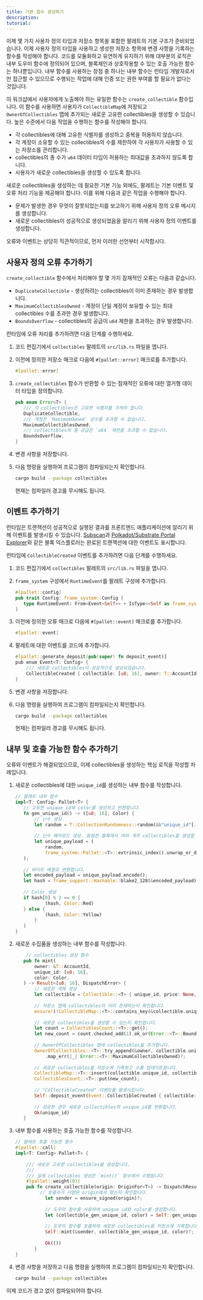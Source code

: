 ```yaml
---
title: 기본 함수 생성하기
description:
tutorial:
---
```


이제 몇 가지 사용자 정의 타입과 저장소 항목을 포함한 팔레트의 기본 구조가 준비되었습니다.
이제 사용자 정의 타입을 사용하고 생성한 저장소 항목에 변경 사항을 기록하는 함수를 작성해야 합니다.
코드를 모듈화하고 유연하게 유지하기 위해 대부분의 로직은 내부 도우미 함수에 정의되어 있으며, 블록체인과 상호작용할 수 있는 호출 가능한 함수는 하나뿐입니다.
내부 함수를 사용하는 장점 중 하나는 내부 함수는 런타임 개발자로서만 접근할 수 있으므로 수행되는 작업에 대해 인증 또는 권한 부여를 할 필요가 없다는 것입니다.

이 워크샵에서 사용자에게 노출해야 하는 유일한 함수는 `create_collectible` 함수입니다.
이 함수를 사용하면 사용자가 `CollectibleMap`에 저장되고 `OwnerOfCollectibles` 맵에 추가되는 새로운 고유한 collectibles을 생성할 수 있습니다.
높은 수준에서 다음 작업을 수행하는 함수를 작성해야 합니다.

- 각 collectibles에 대해 고유한 식별자를 생성하고 중복을 허용하지 않습니다.
- 각 계정이 소유할 수 있는 collectibles의 수를 제한하여 각 사용자가 사용할 수 있는 저장소를 관리합니다.
- collectibles의 총 수가 `u64` 데이터 타입이 허용하는 최대값을 초과하지 않도록 합니다.
- 사용자가 새로운 collectibles을 생성할 수 있도록 합니다.

새로운 collectibles을 생성하는 데 필요한 기본 기능 외에도, 팔레트는 기본 이벤트 및 오류 처리 기능을 제공해야 합니다.
이를 위해 다음과 같은 작업을 수행해야 합니다.

- 문제가 발생한 경우 무엇이 잘못되었는지를 보고하기 위해 사용자 정의 오류 메시지를 생성합니다.
- 새로운 collectibles이 성공적으로 생성되었음을 알리기 위해 사용자 정의 이벤트를 생성합니다.

오류와 이벤트는 상당히 직관적이므로, 먼저 이러한 선언부터 시작합시다.

## 사용자 정의 오류 추가하기

`create_collectible` 함수에서 처리해야 할 몇 가지 잠재적인 오류는 다음과 같습니다.

- `DuplicateCollectible` - 생성하려는 collectibles이 이미 존재하는 경우 발생합니다.
- `MaximumCollectiblesOwned` - 계정이 단일 계정이 보유할 수 있는 최대 collectibles 수를 초과한 경우 발생합니다.
- `BoundsOverflow` - collectibles의 공급이 `u64` 제한을 초과하는 경우 발생합니다.

런타임에 오류 처리를 추가하려면 다음 단계를 수행하세요.

1. 코드 편집기에서 `collectibles` 팔레트의 `src/lib.rs` 파일을 엽니다.

2. 이전에 정의한 저장소 매크로 다음에 `#[pallet::error]` 매크로를 추가합니다.

	 ```rust
	 #[pallet::error]
	 ```

3. `create_collectibles` 함수가 반환할 수 있는 잠재적인 오류에 대한 열거형 데이터 타입을 정의합니다.

	 ```rust
	 pub enum Error<T> {
		/// 각 collectibles은 고유한 식별자를 가져야 합니다.
		DuplicateCollectible,
		/// 계정은 `MaximumOwned` 상수를 초과할 수 없습니다.
		MaximumCollectiblesOwned,
		/// collectibles의 총 공급은 `u64` 제한을 초과할 수 없습니다.
		BoundsOverflow,
	}
	```

4. 변경 사항을 저장합니다.

5. 다음 명령을 실행하여 프로그램이 컴파일되는지 확인합니다.

   ```bash
   cargo build --package collectibles
   ```

   현재는 컴파일러 경고를 무시해도 됩니다.

## 이벤트 추가하기

런타임은 트랜잭션이 성공적으로 실행된 결과를 프론트엔드 애플리케이션에 알리기 위해 이벤트를 발생시킬 수 있습니다.
[Subscan](https://www.subscan.io/)과 [Polkadot/Substrate Portal Explorer](https://polkadot.js.org/apps/?rpc=wss%3A%2F%2Frpc.polkadot.io#/explorer)와 같은 블록 익스플로러는 완료된 트랜잭션에 대한 이벤트도 표시합니다.

런타임에 `CollectibleCreated` 이벤트를 추가하려면 다음 단계를 수행하세요.

1. 코드 편집기에서 `collectibles` 팔레트의 `src/lib.rs` 파일을 엽니다.

2. `frame_system` 구성에서 `RuntimeEvent`를 팔레트 구성에 추가합니다.

	 ```rust
	 #[pallet::config]
     pub trait Config: frame_system::Config {
		type RuntimeEvent: From<Event<Self>> + IsType<<Self as frame_system::Config>::RuntimeEvent>;
	}
	 ```

3. 이전에 정의한 오류 매크로 다음에 `#[pallet::event]` 매크로를 추가합니다.

	 ```rust
	 #[pallet::event]
	 ```

4. 팔레트에 대한 이벤트를 코드에 추가합니다.

	 ```rust
	 #[pallet::generate_deposit(pub(super) fn deposit_event)]
	 pub enum Event<T: Config> {
		 /// 새로운 collectibles이 성공적으로 생성되었습니다.
		 CollectibleCreated { collectible: [u8; 16], owner: T::AccountId },
	 }
	 ```

5. 변경 사항을 저장합니다.

6. 다음 명령을 실행하여 프로그램이 컴파일되는지 확인합니다.

   ```bash
   cargo build --package collectibles
   ```

   현재는 컴파일러 경고를 무시해도 됩니다.

## 내부 및 호출 가능한 함수 추가하기

오류와 이벤트가 해결되었으므로, 이제 collectibles을 생성하는 핵심 로직을 작성할 차례입니다.

1. 새로운 collectibles에 대한 `unique_id`를 생성하는 내부 함수를 작성합니다.

	 ```rust
	 // 팔레트 내부 함수
	impl<T: Config> Pallet<T> {
		// 고유한 unique_id와 color를 생성하고 반환합니다.
		fn gen_unique_id() -> ([u8; 16], Color) {
			// 난수 생성
			let random = T::CollectionRandomness::random(&b"unique_id"[..]).0;
			
			// 난수 페이로드 생성. 동일한 블록에서 여러 개의 collectibles을 생성할 수 있도록 고유성을 유지합니다.
			let unique_payload = (
				random,
				frame_system::Pallet::<T>::extrinsic_index().unwrap_or_default(),frame_system::Pallet::<T>::block_number(),
		);
		
		// 바이트 배열로 변환합니다.
		let encoded_payload = unique_payload.encode();
		let hash = frame_support::Hashable::blake2_128(&encoded_payload);
		
		// Color 생성
		if hash[0] % 2 == 0 {
				(hash, Color::Red)
		} else {
				(hash, Color::Yellow)
			} 
		}
	}
   ```

2. 새로운 수집품을 생성하는 내부 함수를 작성합니다.

	 ```rust
	     // collectibles 생성 함수
		pub fn mint(
			owner: &T::AccountId,
			unique_id: [u8; 16],
			color: Color,
		) -> Result<[u8; 16], DispatchError> {
			// 새로운 객체 생성
			let collectible = Collectible::<T> { unique_id, price: None, color, owner: owner.clone() };
			
			// 저장소 맵에 collectibles이 이미 존재하는지 확인합니다.
			ensure!(!CollectibleMap::<T>::contains_key(&collectible.unique_id), Error::<T>::DuplicateCollectible);
			
			// 새로운 collectibles을 생성할 수 있는지 확인합니다.
			let count = CollectiblesCount::<T>::get();
			let new_count = count.checked_add(1).ok_or(Error::<T>::BoundsOverflow)?;
			
			// OwnerOfCollectibles 맵에 collectibles을 추가합니다.
			OwnerOfCollectibles::<T>::try_append(&owner, collectible.unique_id)
				.map_err(|_| Error::<T>::MaximumCollectiblesOwned)?;
			
			// 새로운 collectibles을 저장소에 기록하고 수를 업데이트합니다.
			CollectibleMap::<T>::insert(collectible.unique_id, collectible);
			CollectiblesCount::<T>::put(new_count);
			
			// "CollectibleCreated" 이벤트를 발생시킵니다.
			Self::deposit_event(Event::CollectibleCreated { collectible: unique_id, owner: owner.clone() });
			
			// 성공한 경우 새로운 collectibles의 unique_id를 반환합니다.
			Ok(unique_id)
		}
   ```

3. 내부 함수를 사용하는 호출 가능한 함수를 작성합니다.

	 ```rust
	 // 팔레트 호출 가능한 함수
	 #[pallet::call]
	 impl<T: Config> Pallet<T> {
		 
		 /// 새로운 고유한 collectibles을 생성합니다.
		 ///
		 /// 실제 collectibles 생성은 `mint()` 함수에서 수행됩니다.
		 #[pallet::weight(0)]
		 pub fn create_collectible(origin: OriginFor<T>) -> DispatchResult {
			  // 호출자가 서명된 origin에서 왔는지 확인합니다.
				let sender = ensure_signed(origin)?;
				
				// 도우미 함수를 사용하여 unique_id와 color를 생성합니다.
				let (collectible_gen_unique_id, color) = Self::gen_unique_id();
				
				// 도우미 함수를 호출하여 새로운 collectibles을 저장소에 기록합니다.
				Self::mint(&sender, collectible_gen_unique_id, color)?;
				
				Ok(())
			}
	 }
   ```

4. 변경 사항을 저장하고 다음 명령을 실행하여 프로그램이 컴파일되는지 확인합니다.

   ```bash
   cargo build --package collectibles
   ```

  이제 코드가 경고 없이 컴파일되어야 합니다.